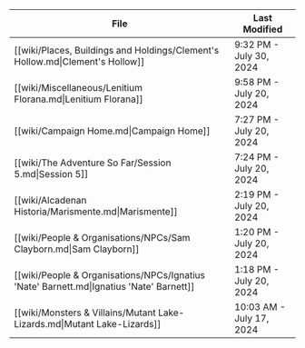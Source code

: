 | File                                                                                     | Last Modified            |
| ---------------------------------------------------------------------------------------- | ------------------------ |
| [[wiki/Places, Buildings and Holdings/Clement's Hollow.md\|Clement's Hollow]]            | 9:32 PM - July 30, 2024  |
| [[wiki/Miscellaneous/Lenitium Florana.md\|Lenitium Florana]]                             | 9:58 PM - July 20, 2024  |
| [[wiki/Campaign Home.md\|Campaign Home]]                                                 | 7:27 PM - July 20, 2024  |
| [[wiki/The Adventure So Far/Session 5.md\|Session 5]]                                    | 7:24 PM - July 20, 2024  |
| [[wiki/Alcadenan Historia/Marismente.md\|Marismente]]                                    | 2:19 PM - July 20, 2024  |
| [[wiki/People & Organisations/NPCs/Sam Clayborn.md\|Sam Clayborn]]                       | 1:20 PM - July 20, 2024  |
| [[wiki/People & Organisations/NPCs/Ignatius 'Nate' Barnett.md\|Ignatius 'Nate' Barnett]] | 1:18 PM - July 20, 2024  |
| [[wiki/Monsters & Villains/Mutant Lake-Lizards.md\|Mutant Lake-Lizards]]                 | 10:03 AM - July 17, 2024 |
